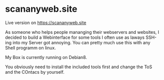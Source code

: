 # scananyweb.site

Live version on https://scananyweb.site

As someone who helps people mananging their webservers and websites, I decided to build a Webinterface for some tools I often use as laways SSH-ing into my Server got annoying. You can pretty much use this with any Shell programm on linux. 

My Box is currently running on Debian8. 

You obviously need to install the included tools first and change the ToS and the COntacs by yourself. 


